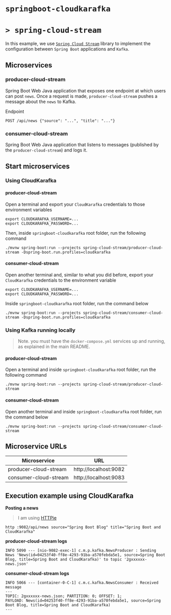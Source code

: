 # `springboot-cloudkarafka`
# `> spring-cloud-stream`

In this example, we use [`Spring Cloud Stream`](https://docs.spring.io/spring-cloud-stream/docs/current/reference/htmlsingle/)
library to implement the configuration between `Spring Boot` applications and `Kafka`.

## Microservices

### producer-cloud-stream

Spring Boot Web Java application that exposes one endpoint at which users can post `news`. Once a request is made, 
`producer-cloud-stream` pushes a message about the `news` to Kafka.

Endpoint
```
POST /api/news {"source": "...", "title": "..."}
```

### consumer-cloud-stream

Spring Boot Web Java application that listens to messages (published by the `producer-cloud-stream`) and logs it.

## Start microservices

### Using CloudKarafka

#### producer-cloud-stream

Open a terminal and export your `CloudKarafka` credentials to those environment variables
```
export CLOUDKARAFKA_USERNAME=...
export CLOUDKARAFKA_PASSWORD=...
```

Then, inside `springboot-cloudkarafka` root folder, run the following command
```
./mvnw spring-boot:run --projects spring-cloud-stream/producer-cloud-stream -Dspring-boot.run.profiles=cloudkarafka
```

#### consumer-cloud-stream

Open another terminal and, similar to what you did before, export your `CloudKarafka` credentials to the environment
variable
```
export CLOUDKARAFKA_USERNAME=...
export CLOUDKARAFKA_PASSWORD=...
```

Inside `springboot-cloudkarafka` root folder, run the command below
```
./mvnw spring-boot:run --projects spring-cloud-stream/consumer-cloud-stream -Dspring-boot.run.profiles=cloudkarafka
```

### Using Kafka running locally

>Note. you must have the `docker-compose.yml` services up and running, as explained in the main README.  

#### producer-cloud-stream

Open a terminal and inside `springboot-cloudkarafka` root folder, run the following command
```
./mvnw spring-boot:run --projects spring-cloud-stream/producer-cloud-stream
```

#### consumer-cloud-stream

Open another terminal and inside `springboot-cloudkarafka` root folder, run the command below
```
./mvnw spring-boot:run --projects spring-cloud-stream/consumer-cloud-stream
```

## Microservice URLs

| Microservice          | URL                   |
| --------------------- | --------------------- |
| producer-cloud-stream | http://localhost:9082 |
| consumer-cloud-stream | http://localhost:9083 |

## Execution example using CloudKarafka

**Posting a news**
> I am using [HTTPie](https://httpie.org/) 
```
http :9082/api/news source="Spring Boot Blog" title="Spring Boot and CloudKarafka"
```

**producer-cloud-stream logs**
```
INFO 5090 --- [nio-9082-exec-1] c.m.p.kafka.NewsProducer : Sending News 'News(id=04253f40-ff8e-4293-91ba-a570febda5e1, source=Spring Boot Blog, title=Spring Boot and CloudKarafka)' to topic '2gxxxxxx-news.json'
```

**consumer-cloud-stream logs**
```
INFO 5066 --- [container-0-C-1] c.m.c.kafka.NewsConsumer : Received message
---
TOPIC: 2gxxxxxx-news.json; PARTITION: 0; OFFSET: 1;
PAYLOAD: News(id=04253f40-ff8e-4293-91ba-a570febda5e1, source=Spring Boot Blog, title=Spring Boot and CloudKarafka)
---
```